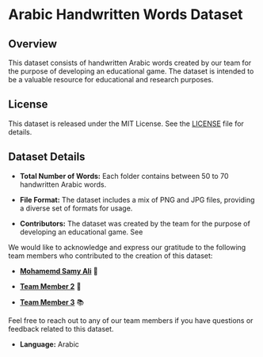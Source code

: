 # Arabic Handwritten Words Dataset

## Overview

This dataset consists of handwritten Arabic words created by our team for the purpose of developing an educational game. The dataset is intended to be a valuable resource for educational and research purposes.

## License

This dataset is released under the MIT License. See the [LICENSE](LICENSE) file for details.

## Dataset Details

- **Total Number of Words:** Each folder contains between 50 to 70 handwritten Arabic words.

- **File Format:** The dataset includes a mix of PNG and JPG files, providing a diverse set of formats for usage.

- **Contributors:** The dataset was created by the team for the purpose of developing an educational game. See 

We would like to acknowledge and express our gratitude to the following team members who contributed to the creation of this dataset:

- **[Mohamemd Samy Ali]([Mohamedgaballah7](https://github.com/Mohamedgaballah7))** 🚀

- **[Team Member 2](https://github.com/teammember2)** 🔧

- **[Team Member 3](https://github.com/teammember3)** 📚

Feel free to reach out to any of our team members if you have questions or feedback related to this dataset.


- **Language:** Arabic
